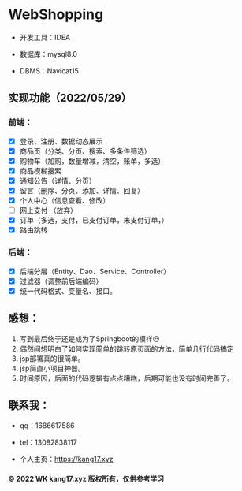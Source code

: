# WebShopping

- 开发工具：IDEA

- 数据库：mysql8.0
- DBMS：Navicat15

## 实现功能（2022/05/29）

### 前端：

- [x] 登录、注册、数据动态展示
- [x] 商品页（分类、分页、搜索、多条件筛选）
- [x] 购物车（加购，数量增减，清空，账单，多选）
- [x] 商品模糊搜索
- [x] 通知公告（详情、分页）
- [x] 留言（删除、分页、添加、详情、回复）
- [x] 个人中心（信息查看、修改）
- [ ] 网上支付 （放弃）
- [x] 订单（多选，支付，已支付订单，未支付订单，）
- [x] 路由跳转

### 后端：

- [x] 后端分层（Entity、Dao、Service、Controller）
- [x] 过滤器（调整前后端编码）
- [x] 统一代码格式、变量名、接口。

## 感想：

1. 写到最后终于还是成为了Springboot的模样😒
2. 偶然间想明白了如何实现简单的跳转原页面的方法，简单几行代码搞定
3. jsp部署真的很简单。
4. jsp简直小项目神器。
5. 时间原因，后面的代码逻辑有点点糟糕，后期可能也没有时间完善了。

## 联系我：

- qq：1686617586

- tel：13082838117
- 个人主页：https://kang17.xyz



#### © 2022 WK kang17.xyz 版权所有，仅供参考学习
